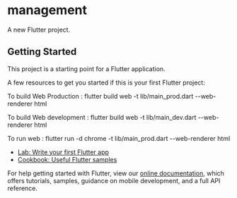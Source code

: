 # management

A new Flutter project.

## Getting Started

This project is a starting point for a Flutter application.

A few resources to get you started if this is your first Flutter project:

To build Web Production :
flutter build web -t lib/main_prod.dart --web-renderer html

To build Web development :
flutter build web -t lib/main_dev.dart --web-renderer html

To run web :
flutter run -d chrome -t lib/main_prod.dart --web-renderer html

- [Lab: Write your first Flutter app](https://flutter.dev/docs/get-started/codelab)
- [Cookbook: Useful Flutter samples](https://flutter.dev/docs/cookbook)

For help getting started with Flutter, view our
[online documentation](https://flutter.dev/docs), which offers tutorials,
samples, guidance on mobile development, and a full API reference.
